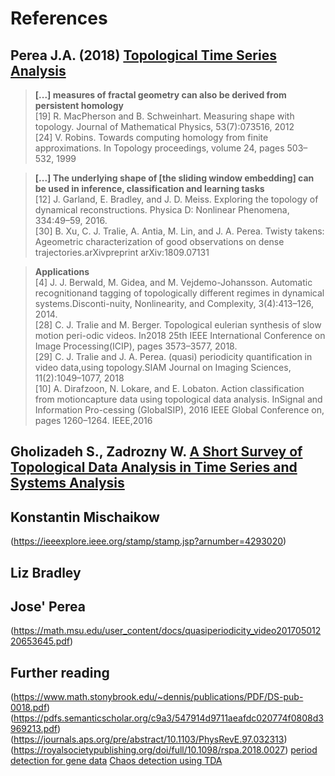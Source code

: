 # References

## Perea J.A. (2018) [Topological Time Series Analysis](https://arxiv.org/pdf/1812.05143.pdf)  
  > **[...] measures of fractal geometry can also be derived from persistent homology**  
  > [19] R. MacPherson and B. Schweinhart.  Measuring shape with topology. Journal of Mathematical Physics, 53(7):073516, 2012  
  > [24] V. Robins. Towards computing homology from finite approximations. In Topology proceedings, volume 24, pages 503–532, 1999  

  > **[...] The underlying shape of [the sliding window embedding] can be used in inference, classification and learning tasks**  
  > [12] J. Garland, E. Bradley, and J. D. Meiss. Exploring the topology of dynamical reconstructions. Physica D: Nonlinear Phenomena, 334:49–59, 2016.  
  > [30] B.  Xu,  C.  J.  Tralie,  A.  Antia,  M.  Lin,  and  J.  A.  Perea.   Twisty  takens:  Ageometric characterization of good observations on dense trajectories.arXivpreprint arXiv:1809.07131  

  > **Applications**  
  > [4] J. J. Berwald, M. Gidea, and M. Vejdemo-Johansson.  Automatic recognitionand tagging of topologically different regimes in dynamical systems.Disconti-nuity, Nonlinearity, and Complexity, 3(4):413–126, 2014.  
  > [28]  C. J. Tralie and M. Berger. Topological eulerian synthesis of slow motion peri-odic videos. In2018 25th IEEE International Conference on Image Processing(ICIP), pages 3573–3577, 2018.  
  > [29]  C. J. Tralie and J. A. Perea.  (quasi) periodicity quantification in video data,using topology.SIAM Journal on Imaging Sciences, 11(2):1049–1077, 2018  
  > [10]  A. Dirafzoon, N. Lokare, and E. Lobaton.  Action classification from motioncapture data using topological data analysis.  InSignal and Information Pro-cessing (GlobalSIP), 2016 IEEE Global Conference on, pages 1260–1264. IEEE,2016  
  
## Gholizadeh S., Zadrozny W. [A Short Survey of Topological Data Analysis in Time Series and Systems Analysis](https://arxiv.org/pdf/1809.10745.pdf)

## Konstantin Mischaikow
(https://ieeexplore.ieee.org/stamp/stamp.jsp?arnumber=4293020)

## Liz Bradley

## Jose' Perea
(https://math.msu.edu/user_content/docs/quasiperiodicity_video20170501220653645.pdf)

## Further reading
(https://www.math.stonybrook.edu/~dennis/publications/PDF/DS-pub-0018.pdf)  
(https://pdfs.semanticscholar.org/c9a3/547914d9711aeafdc020774f0808d3969213.pdf)  
(https://journals.aps.org/pre/abstract/10.1103/PhysRevE.97.032313)  
(https://royalsocietypublishing.org/doi/full/10.1098/rspa.2018.0027)
[period detection for gene data](https://arxiv.org/pdf/1410.0608.pdf)
[Chaos detection using TDA](https://arxiv.org/pdf/1902.05918.pdf)
